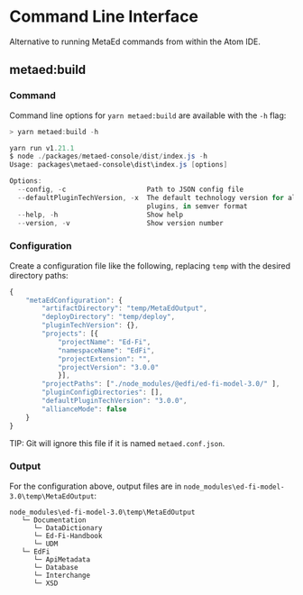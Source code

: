 # Command Line Interface

Alternative to running MetaEd commands from within the Atom IDE.

## metaed:build

### Command

Command line options for `yarn metaed:build` are available with the `-h` flag:

```powershell
> yarn metaed:build -h

yarn run v1.21.1
$ node ./packages/metaed-console/dist/index.js -h
Usage: packages\metaed-console\dist\index.js [options]

Options:
  --config, -c                    Path to JSON config file
  --defaultPluginTechVersion, -x  The default technology version for all
                                  plugins, in semver format            [string]
  --help, -h                      Show help                            [boolean]
  --version, -v                   Show version number                  [boolean]
```

### Configuration

Create a configuration file like the following, replacing `temp` with the desired
directory paths:

```javascript
{
    "metaEdConfiguration": {
        "artifactDirectory": "temp/MetaEdOutput",
        "deployDirectory": "temp/deploy",
        "pluginTechVersion": {},
        "projects": [{
            "projectName": "Ed-Fi",
            "namespaceName": "EdFi",
            "projectExtension": "",
            "projectVersion": "3.0.0"
            }],
        "projectPaths": ["./node_modules/@edfi/ed-fi-model-3.0/" ],
        "pluginConfigDirectories": [],
        "defaultPluginTechVersion": "3.0.0",
        "allianceMode": false
    }
}
```

TIP: Git will ignore this file if it is named `metaed.conf.json`.

### Output

For the configuration above, output files are in `node_modules\ed-fi-model-3.0\temp\MetaEdOutput`:

```none
node_modules\ed-fi-model-3.0\temp\MetaEdOutput
   └─ Documentation
      └─ DataDictionary
      └─ Ed-Fi-Handbook
      └─ UDM
   └─ EdFi
      └─ ApiMetadata
      └─ Database
      └─ Interchange
      └─ XSD
```
